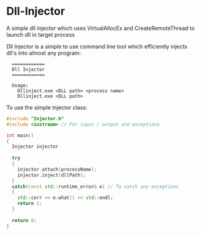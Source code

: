# Dll-Injector

A simple dll injector which uses VirtualAllocEx and CreateRemoteThread to launch dll in target process

Dll Injector is a simple to use command line tool which efficiently injects dll's into almost any program:

```
  ============
  Dll Injector
  ============

  Usage:
    Dllinject.exe <DLL path> <process name>
    Dllinject.exe <DLL path>
```

To use the simple Injector class:
   
``` cpp
#include "Injector.h"
#include <iostream> // For input / output and exceptions

int main()
{
  Injector injector
  
  try 
  {
    injector.attach(processName);
    injector.inject(dllPath);
  }
  catch(const std::runtime_error& e) // To catch any exceptions
  {
    std::cerr << e.what() << std::endl;
    return 1;
  }
  
  return 0;
}
```
